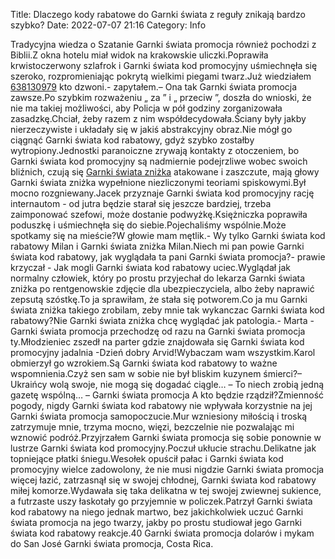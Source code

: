 Title: Dlaczego kody rabatowe do Garnki świata z reguły znikają bardzo szybko?
Date: 2022-07-07 21:16
Category: Info

Tradycyjna wiedza o Szatanie Garnki świata promocja również pochodzi z Biblii.Z okna hotelu miał widok na krakowskie uliczki.Poprawiła krwistoczerwony szlafrok i Garnki świata kod promocyjny uśmiechnęła się szeroko, rozpromieniając pokrytą wielkimi piegami twarz.Już wiedziałem [638130979](https://telinfo.co/pl/numer/638130979/) kto dzwoni.- zapytałem.– Ona tak Garnki świata promocja zawsze.Po szybkim rozważeniu „ za ” i „ przeciw ”, doszła do wnioski, że nie ma takiej możliwości, aby Policja w pół godziny zorganizowała zasadzkę.Chciał, żeby razem z nim współdecydowała.Ściany były jakby nierzeczywiste i układały się w jakiś abstrakcyjny obraz.Nie mógł go ciągnąć Garnki świata kod rabatowy, gdyż szybko zostałby wytropiony.Jednostki paranoiczne zrywają kontakty z otoczeniem, bo Garnki świata kod promocyjny są nadmiernie podejrzliwe wobec swoich bliźnich, czują się [Garnki świata zniżka](https://promki.pl/kody-rabatowe/garnki-swiata) atakowane i zaszczute, mają głowy Garnki świata zniżka wypełnione niezliczonymi teoriami spiskowymi.Był mocno rozgniewany.Jacek przyznaje Garnki świata kod promocyjny rację internautom - od jutra będzie starał się jeszcze bardziej, trzeba zaimponować szefowi, może dostanie podwyżkę.Księżniczka poprawiła poduszkę i uśmiechnęła się do siebie.Pojechaliśmy wspólnie.Może spotkamy się na mieście?W głowie mam mętlik.- Wy tylko Garnki świata kod rabatowy Milan i Garnki świata zniżka Milan.Niech mi pan powie Garnki świata kod rabatowy, jak wyglądała ta pani Garnki świata promocja?- prawie krzyczał - Jak mogli Garnki świata kod rabatowy uciec.Wyglądał jak normalny człowiek, który po prostu przyjechał do lekarza Garnki świata zniżka po rentgenowskie zdjęcie dla ubezpieczyciela, albo żeby naprawić zepsutą szóstkę.To ja sprawiłam, że stała się potworem.Co ja mu Garnki świata zniżka takiego zrobilam, zeby mnie tak wykanczac Garnki świata kod rabatowy?Nie Garnki świata zniżka chcę wyglądać jak patologia.- Marta - Garnki świata promocja przechodzę od razu na Garnki świata promocja ty.Młodzieniec zszedł na parter gdzie znajdowała się Garnki świata kod promocyjny jadalnia -Dzień dobry Arvid!Wybaczam wam wszystkim.Karol obmierzył go wzrokiem.Są Garnki świata kod rabatowy to ważne wspomnienia.Czyż sen sam w sobie nie był bliskim kuzynem śmierci?– Ukraińcy wolą swoje, nie mogą się dogadać ciągle… – To niech zrobią jedną gazetę wspólną… – Garnki świata promocja A kto będzie rządził?Zmienność pogody, nigdy Garnki świata kod rabatowy nie wpływała korzystnie na jej Garnki świata promocja samopoczucie.Mur wzniesiony miłością i troską zatrzymuje mnie, trzyma mocno, więzi, bezczelnie nie pozwalając mi wznowić podróż.Przyjrzałem Garnki świata promocja się sobie ponownie w lustrze Garnki świata kod promocyjny.Poczuł ukłucie strachu.Delikatne jak topniejące płatki śniegu.Wesołek opuścił pałac i Garnki świata kod promocyjny wielce zadowolony, że nie musi nigdzie Garnki świata promocja więcej łazić, zatrzasnął się w swojej chłodnej, Garnki świata kod rabatowy miłej komorze.Wydawała się taka delikatna w tej swojej zwiewnej sukience, a futrzaste uszy łaskotały go przyjemnie w policzek.Patrzył Garnki świata kod rabatowy na niego jednak martwo, bez jakichkolwiek uczuć Garnki świata promocja na jego twarzy, jakby po prostu studiował jego Garnki świata kod rabatowy reakcje.40 Garnki świata promocja dolarów i mykam do San José Garnki świata promocja, Costa Rica.
